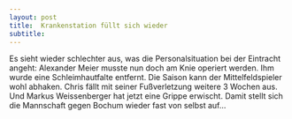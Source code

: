 ```yaml
---
layout: post
title:  Krankenstation füllt sich wieder
subtitle:  
---
```


Es sieht wieder schlechter aus, was die Personalsituation bei der Eintracht angeht: Alexander Meier musste nun doch am Knie operiert werden. Ihm wurde eine Schleimhautfalte entfernt. Die Saison kann der Mittelfeldspieler wohl abhaken. Chris fällt mit seiner Fußverletzung weitere 3 Wochen aus. Und Markus Weissenberger hat jetzt eine Grippe erwischt. Damit stellt sich die Mannschaft gegen Bochum wieder fast von selbst auf...


